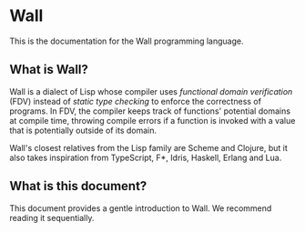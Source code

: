 # Wall

This is the documentation for the Wall programming language.

## What is Wall?

Wall is a dialect of Lisp whose compiler uses *functional domain verification* (FDV) instead of *static type checking* to enforce the correctness of programs. In FDV, the compiler keeps track of functions' potential domains at compile time, throwing compile errors if a function is invoked with a value that is potentially outside of its domain.

Wall's closest relatives from the Lisp family are Scheme and Clojure, but it also takes inspiration from TypeScript, F*, Idris, Haskell, Erlang and Lua.

## What is this document?

This document provides a gentle introduction to Wall.  We recommend reading it sequentially.
